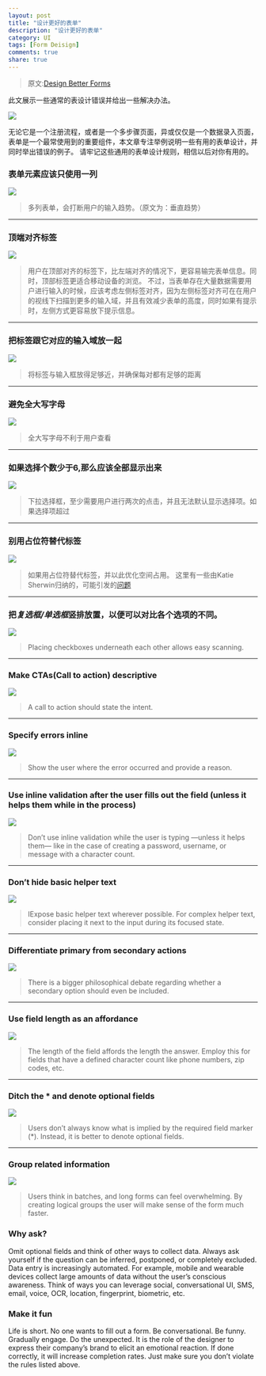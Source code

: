 ```yaml
---
layout: post
title: "设计更好的表单"
description: "设计更好的表单"
category: UI
tags: [Form Deisign]
comments: true
share: true
---
```


>原文:[Design Better Forms](https://uxdesign.cc/design-better-forms-96fadca0f49c#.uuo2uz30e)

此文展示一些通常的表设计错误并给出一些解决办法。

![](/images/post/better-forms/1.jpeg)

无论它是一个注册流程，或者是一个多步骤页面，异或仅仅是一个数据录入页面， 表单是一个最常使用到的重要组件，本文章专注举例说明一些有用的表单设计，并同时举出错误的例子。 请牢记这些通用的表单设计规则，相信以后对你有用的。

### 表单元素应该只使用一列

![](/images/post/better-forms/2.jpeg)

> 多列表单，会打断用户的输入趋势。（原文为：垂直趋势）

---

### 顶端对齐标签

![](/images/post/better-forms/3.jpeg)

> 用户在顶部对齐的标签下，比左端对齐的情况下，更容易输完表单信息。同时，顶部标签更适合移动设备的浏览。 不过，当表单存在大量数据需要用户进行输入的时候，应该考虑左侧标签对齐，因为左侧标签对齐可在在用户的视线下扫描到更多的输入域，并且有效减少表单的高度，同时如果有提示时，左侧方式更容易放下提示信息。

---

### 把标签跟它对应的输入域放一起

![](/images/post/better-forms/4.jpeg)

> 将标签与输入框放得足够近，并确保每对都有足够的距离

---

### 避免全大写字母

![](/images/post/better-forms/5.jpeg)

> 全大写字母不利于用户查看

---

### 如果选择个数少于6,那么应该全部显示出来

![](/images/post/better-forms/6.jpeg)

> 下拉选择框，至少需要用户进行两次的点击，并且无法默认显示选择项。如果选择项超过

---

### 别用占位符替代标签

![](/images/post/better-forms/7.jpeg)

> 如果用占位符替代标签，并以此优化空间占用。  这里有一些由Katie Sherwin归纳的，可能引发的[问题](https://www.nngroup.com/articles/form-design-placeholders/) 

---

### 把***复选框/单选框***竖排放置，以便可以对比各个选项的不同。

![](/images/post/better-forms/8.jpeg)

> Placing checkboxes underneath each other allows easy scanning.


---

### Make CTAs(Call to action) descriptive

![](/images/post/better-forms/9.jpeg)

> A call to action should state the intent.

---

### Specify errors inline

![](/images/post/better-forms/10.jpeg)

> Show the user where the error occurred and provide a reason.

---

### Use inline validation after the user fills out the field (unless it helps them while in the process)

![](/images/post/better-forms/11.jpeg)

> Don’t use inline validation while the user is typing —unless it helps them— like in the case of creating a password, username, or message with a character count.

---

### Don’t hide basic helper text

![](/images/post/better-forms/12.jpeg)

> IExpose basic helper text wherever possible. For complex helper text, consider placing it next to the input during its focused state.

---

### Differentiate primary from secondary actions

![](/images/post/better-forms/13.jpeg)

> There is a bigger philosophical debate regarding whether a secondary option should even be included.

---

### Use field length as an affordance

![](/images/post/better-forms/14.jpeg)

> The length of the field affords the length the answer. Employ this for fields that have a defined character count like phone numbers, zip codes, etc.

---

### Ditch the * and denote optional fields

![](/images/post/better-forms/15.jpeg)

> Users don’t always know what is implied by the required field marker (*). Instead, it is better to denote optional fields.

---

### Group related information

![](/images/post/better-forms/16.jpeg)

> Users think in batches, and long forms can feel overwhelming. By creating logical groups the user will make sense of the form much faster.

### Why ask?

Omit optional fields and think of other ways to collect data. Always ask yourself if the question can be inferred, postponed, or completely excluded.
Data entry is increasingly automated. For example, mobile and wearable devices collect large amounts of data without the user’s conscious awareness. Think of ways you can leverage social, conversational UI, SMS, email, voice, OCR, location, fingerprint, biometric, etc.

### Make it fun

Life is short. No one wants to fill out a form. Be conversational. Be funny. Gradually engage. Do the unexpected. It is the role of the designer to express their company’s brand to elicit an emotional reaction. If done correctly, it will increase completion rates. Just make sure you don’t violate the rules listed above.
